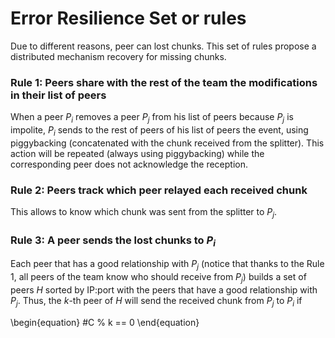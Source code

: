 Error Resilience Set or rules
=============================

Due to different reasons, peer can lost chunks. This set of rules propose a distributed mechanism recovery for missing chunks.

### Rule 1: Peers share with the rest of the team the modifications in their list of peers

When a peer $P_i$ removes a peer $P_j$ from his list of peers because $P_j$ is impolite, $P_i$ sends to the rest of peers of his list of peers the event, using piggybacking (concatenated with the chunk received from the splitter). This action will be repeated (always using piggybacking) while the corresponding peer does not acknowledge the reception.

### Rule 2: Peers track which peer relayed each received chunk

This allows to know which chunk was sent from the splitter to $P_j$.

### Rule 3: A peer sends the lost chunks to $P_i$

Each peer that has a good relationship with $P_j$ (notice that thanks to the Rule 1, all peers of the team know who should receive from $P_j$) builds a set of peers $H$ sorted by IP:port with the peers that have a good relationship with $P_j$. Thus, the $k$-th peer of $H$ will send the received chunk from $P_j$ to $P_i$ if

\begin{equation}
  #C % k == 0
\end{equation}


<!-- Multiple splitters transmitting the same stream can improve the
performance in contexts where the lost of chunks is quite high.-->

